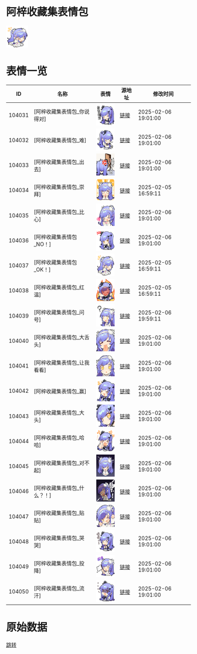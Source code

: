 # 阿梓收藏集表情包

<img src="./cover.png" height="60" alt="cover" />

# 表情一览

|ID|名称|表情|源地址|修改时间|
|----|----|----|----|----|
|104031|[阿梓收藏集表情包_你说得对]|<img src="./pic/104031_%5B阿梓收藏集表情包_你说得对%5D.png" height="60" alt="你说得对"/>|[链接](https://i0.hdslb.com/bfs/garb/338f16528164e720efcecb8db9f7aae92a93e7e1.png)|2025-02-06 19:01:00|
|104032|[阿梓收藏集表情包_难]|<img src="./pic/104032_%5B阿梓收藏集表情包_难%5D.png" height="60" alt="难"/>|[链接](https://i0.hdslb.com/bfs/garb/d25d30d2238fa8be5c32905d0a020a79ff51ef42.png)|2025-02-06 19:01:00|
|104033|[阿梓收藏集表情包_出去]|<img src="./pic/104033_%5B阿梓收藏集表情包_出去%5D.png" height="60" alt="出去"/>|[链接](https://i0.hdslb.com/bfs/garb/2e3dd375dc79776be12e3dd9394b037aaa152efc.png)|2025-02-06 19:01:00|
|104034|[阿梓收藏集表情包_崇拜]|<img src="./pic/104034_%5B阿梓收藏集表情包_崇拜%5D.png" height="60" alt="崇拜"/>|[链接](https://i0.hdslb.com/bfs/garb/725a68c9e9b3b368a926e64f65fed5e665e17749.png)|2025-02-05 16:59:11|
|104035|[阿梓收藏集表情包_比心]|<img src="./pic/104035_%5B阿梓收藏集表情包_比心%5D.png" height="60" alt="比心"/>|[链接](https://i0.hdslb.com/bfs/garb/c0bc1804d366aad95263a9c441bd6fc90f8aa0d7.png)|2025-02-06 19:01:00|
|104036|[阿梓收藏集表情包_NO！]|<img src="./pic/104036_%5B阿梓收藏集表情包_NO！%5D.png" height="60" alt="NO！"/>|[链接](https://i0.hdslb.com/bfs/garb/433e9bee7ac1c1f41af2a645e3ec1e2525ef9c90.png)|2025-02-06 19:01:00|
|104037|[阿梓收藏集表情包_OK！]|<img src="./pic/104037_%5B阿梓收藏集表情包_OK！%5D.png" height="60" alt="OK！"/>|[链接](https://i0.hdslb.com/bfs/garb/7a032c1e1c06343e18f4e1c8662fb40964f538c0.png)|2025-02-05 16:59:11|
|104038|[阿梓收藏集表情包_红温]|<img src="./pic/104038_%5B阿梓收藏集表情包_红温%5D.png" height="60" alt="红温"/>|[链接](https://i0.hdslb.com/bfs/garb/4754bc6d3176e97ceead3481d683f02fbdace4d8.png)|2025-02-05 16:59:11|
|104039|[阿梓收藏集表情包_问号]|<img src="./pic/104039_%5B阿梓收藏集表情包_问号%5D.png" height="60" alt="问号"/>|[链接](https://i0.hdslb.com/bfs/garb/25c5c91bc2a54c7ddde4b8f7653f1283f02de7a2.png)|2025-02-06 19:59:11|
|104040|[阿梓收藏集表情包_大舌头]|<img src="./pic/104040_%5B阿梓收藏集表情包_大舌头%5D.png" height="60" alt="大舌头"/>|[链接](https://i0.hdslb.com/bfs/garb/bda50b4e2cae23d9d31fb8ad8f0fc1d2fa5c7b03.png)|2025-02-06 19:01:00|
|104041|[阿梓收藏集表情包_让我看看]|<img src="./pic/104041_%5B阿梓收藏集表情包_让我看看%5D.png" height="60" alt="让我看看"/>|[链接](https://i0.hdslb.com/bfs/garb/40ba2d6ce88f52826fdb50c5b8b4216c1a71095b.png)|2025-02-06 19:01:00|
|104042|[阿梓收藏集表情包_赢]|<img src="./pic/104042_%5B阿梓收藏集表情包_赢%5D.png" height="60" alt="赢"/>|[链接](https://i0.hdslb.com/bfs/garb/70c3ca2fa0081fa230d17da55de559a11d306598.png)|2025-02-06 19:01:00|
|104043|[阿梓收藏集表情包_大头]|<img src="./pic/104043_%5B阿梓收藏集表情包_大头%5D.png" height="60" alt="大头"/>|[链接](https://i0.hdslb.com/bfs/garb/d228f68d0bf0aeed249069e89a576d3fdbaf166d.png)|2025-02-06 19:01:00|
|104044|[阿梓收藏集表情包_哈哈]|<img src="./pic/104044_%5B阿梓收藏集表情包_哈哈%5D.png" height="60" alt="哈哈"/>|[链接](https://i0.hdslb.com/bfs/garb/48f715652629c4bb3c6b88d0592bd36890bf15f7.png)|2025-02-06 19:01:00|
|104045|[阿梓收藏集表情包_对不起]|<img src="./pic/104045_%5B阿梓收藏集表情包_对不起%5D.png" height="60" alt="对不起"/>|[链接](https://i0.hdslb.com/bfs/garb/f0f52d1c099c79f69ec72f08265d68a1362b1f08.png)|2025-02-06 19:01:00|
|104046|[阿梓收藏集表情包_什么？！]|<img src="./pic/104046_%5B阿梓收藏集表情包_什么？！%5D.png" height="60" alt="什么？！"/>|[链接](https://i0.hdslb.com/bfs/garb/c733203bce14c96120e3699517cae38aa3f68808.png)|2025-02-06 19:01:00|
|104047|[阿梓收藏集表情包_贴贴]|<img src="./pic/104047_%5B阿梓收藏集表情包_贴贴%5D.png" height="60" alt="贴贴"/>|[链接](https://i0.hdslb.com/bfs/garb/2ea5987168203b3b1bd8f91192310f3078988824.png)|2025-02-06 19:01:00|
|104048|[阿梓收藏集表情包_哭哭]|<img src="./pic/104048_%5B阿梓收藏集表情包_哭哭%5D.png" height="60" alt="哭哭"/>|[链接](https://i0.hdslb.com/bfs/garb/c33a5990aea57b465782e71b4bfced70d94f0813.png)|2025-02-06 19:01:00|
|104049|[阿梓收藏集表情包_投降]|<img src="./pic/104049_%5B阿梓收藏集表情包_投降%5D.png" height="60" alt="投降"/>|[链接](https://i0.hdslb.com/bfs/garb/c865914dc152c197932e861ef01ffccf339d1667.png)|2025-02-06 19:01:00|
|104050|[阿梓收藏集表情包_流汗]|<img src="./pic/104050_%5B阿梓收藏集表情包_流汗%5D.png" height="60" alt="流汗"/>|[链接](https://i0.hdslb.com/bfs/garb/a24d2dc648ffa8d801da258c91ed57b334343cf9.png)|2025-02-06 19:01:00|

# 原始数据

[跳转](./raw.json)

